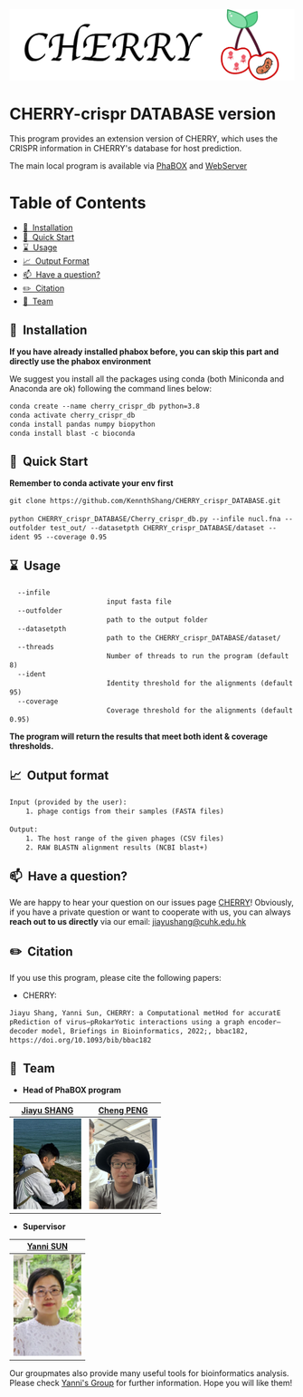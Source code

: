 ![CHERRY](imgs/logo.png)

# CHERRY-crispr DATABASE version

This program provides an extension version of CHERRY, which uses the CRISPR information in CHERRY's database for host prediction. 

The main local program is available via [PhaBOX](https://github.com/KennthShang/PhaBOX) and [WebServer](https://phage.ee.cityu.edu.hk/)


Table of Contents
=================
* [ 🚀&nbsp; Installation](#install)
* [ 🚀&nbsp; Quick Start](#quick)
* [ ⌛️&nbsp; Usage](#usage)
* [ 📈&nbsp; Output Format  ](#output)
* [ 📫&nbsp; Have a question? ](#question)
* [ ✏️&nbsp; Citation ](#citation)
* [ 🤵&nbsp; Team ](#team)


<a name="install"></a>
## 🚀&nbsp; Installation

**If you have already installed phabox before, you can skip this part and directly use the phabox environment**


We suggest you install all the packages using conda (both Miniconda and Anaconda are ok) following the command lines below:

```
conda create --name cherry_crispr_db python=3.8
conda activate cherry_crispr_db
conda install pandas numpy biopython
conda install blast -c bioconda
```



<a name="quick"></a>
## 🚀&nbsp; Quick Start

**Remember to conda activate your env first**

```
git clone https://github.com/KennthShang/CHERRY_crispr_DATABASE.git

python CHERRY_crispr_DATABASE/Cherry_crispr_db.py --infile nucl.fna --outfolder test_out/ --datasetpth CHERRY_crispr_DATABASE/dataset --ident 95 --coverage 0.95

```


<a name="usage"></a>
## ⌛️&nbsp; Usage 


      --infile 
                            input fasta file
      --outfolder 
                            path to the output folder
      --datasetpth 
                            path to the CHERRY_crispr_DATABASE/dataset/
      --threads 
                            Number of threads to run the program (default 8)
      --ident
                            Identity threshold for the alignments (default 95)
      --coverage
                            Coverage threshold for the alignments (default 0.95)


**The program will return the results that meet both ident & coverage thresholds.**



<a name="output"></a>
## 📈&nbsp; Output format

```
Input (provided by the user):
    1. phage contigs from their samples (FASTA files)

Output:
    1. The host range of the given phages (CSV files)
    2. RAW BLASTN alignment results (NCBI blast+)
```


<a name="question"></a>
## 📫&nbsp; Have a question?

We are happy to hear your question on our issues page [CHERRY](https://github.com/KennthShang/CHERRY_crispr_DATABASE/issues)! Obviously, if you have a private question or want to cooperate with us, you can always **reach out to us directly** via our email: jiayushang@cuhk.edu.hk 


<a name="citation"></a>
## ✏️&nbsp; Citation
If you use this program, please cite the following papers:

* CHERRY:
```
Jiayu Shang, Yanni Sun, CHERRY: a Computational metHod for accuratE pRediction of virus–pRokarYotic interactions using a graph encoder–decoder model, Briefings in Bioinformatics, 2022;, bbac182, https://doi.org/10.1093/bib/bbac182
```


<a name="team"></a>
## 🤵&nbsp; Team

 * <b>Head of PhaBOX program</b><br/>

 | [Jiayu SHANG](https://kennthshang.github.io/)       | [Cheng PENG](https://github.com/ChengPENG-wolf)       |
|:-------------------------:|:-------------------------:|
| <img width=120/ src="imgs/mine.pic.jpg?raw=true"> | <img width=120/ src="imgs/Wolf.jpg?raw=true"> |


 * <b>Supervisor</b><br/>
 
 | [Yanni SUN](https://yannisun.github.io/)       |
|:-------------------------:|
| <img width=120/ src="imgs/yanni.png?raw=true"> |


Our groupmates also provide many useful tools for bioinformatics analysis. Please check [Yanni's Group](https://yannisun.github.io/tools.html) for further information. Hope you will like them! 


